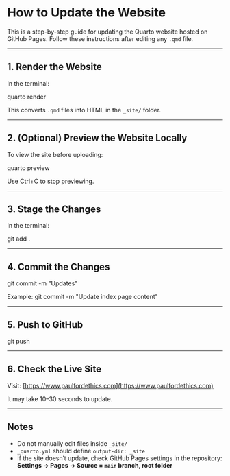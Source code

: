 # How to Update the Website

This is a step-by-step guide for updating the Quarto website hosted on GitHub Pages. Follow these instructions after editing any `.qmd` file.

---

## 1. Render the Website

In the terminal:

quarto render


This converts `.qmd` files into HTML in the `_site/` folder.

---

## 2. (Optional) Preview the Website Locally

To view the site before uploading:

quarto preview


Use Ctrl+C to stop previewing.

---

## 3. Stage the Changes

In the terminal:

git add .


---

## 4. Commit the Changes

git commit -m "Updates"


Example: git commit -m "Update index page content"


---

## 5. Push to GitHub

git push


---

## 6. Check the Live Site

Visit: [https://www.paulfordethics.com](https://www.paulfordethics.com)

It may take 10–30 seconds to update.

---

## Notes

- Do not manually edit files inside `_site/`
- `_quarto.yml` should define `output-dir: _site`
- If the site doesn’t update, check GitHub Pages settings in the repository:  
  **Settings → Pages → Source = `main` branch, root folder**


